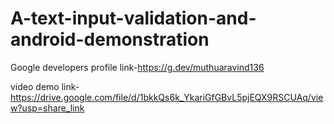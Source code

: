 # A-text-input-validation-and-android-demonstration


Google developers profile link-https://g.dev/muthuaravind136
 
 
 video demo link-  https://drive.google.com/file/d/1bkkQs6k_YkariGfGBvL5pjEQX9RSCUAq/view?usp=share_link

